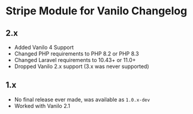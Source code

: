 # Stripe Module for Vanilo Changelog

## 2.x

- Added Vanilo 4 Support
- Changed PHP requirements to PHP 8.2 or PHP 8.3
- Changed Laravel requirements to 10.43+ or 11.0+
- Dropped Vanilo 2.x support (3.x was never supported)

## 1.x

- No final release ever made, was available as `1.0.x-dev`
- Worked with Vanilo 2.1